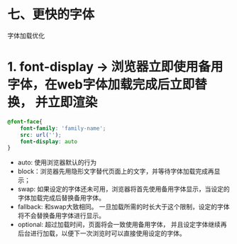 # 七、更快的字体
字体加载优化
# 1. font-display -> 浏览器立即使用备用字体，在web字体加载完成后立即替换， 并立即渲染
```css
@font-face{
    font-family: 'family-name';
    src: url('');
    font-display: auto
}
```
+ auto: 使用浏览器默认的行为
+ block：浏览器先用隐形文字替代页面上的文字，并等待字体加载完成再显示；
+ swap: 如果设定的字体还未可用，浏览器将首先使用备用字体显示，当设定的字体加载完成后替换备用字体。
+ fallback: 和swap大致相同。 一旦加载所需的时长大于这个限制，设定的字体将不会替换备用字体进行显示。
+ optional: 超过加载时间，页面将会一致使用备用字体， 并且设定字体继续再后台进行加载，以便下一次浏览时可以直接使用设定的字体。